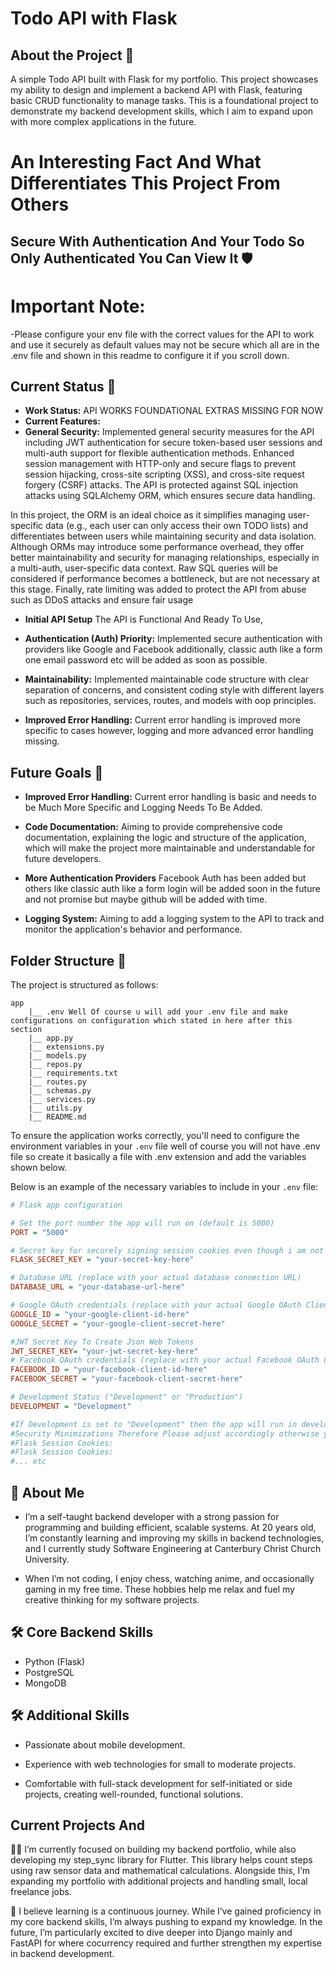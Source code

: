 # Todo API with Flask

## About the Project 📂
A simple Todo API built with Flask for my portfolio. This project showcases my ability to design and implement a backend API with Flask, 
featuring basic CRUD functionality to manage tasks. This is a foundational project to demonstrate my backend development skills, which I aim to expand upon with more complex applications in the future.

# An Interesting Fact And What Differentiates This Project From Others

## Secure With Authentication And Your Todo So Only Authenticated You Can View It 🛡️


# Important Note: 
-Please configure your env file with the correct values for the API to work and use it securely as default values may not be secure which all are in the .env file and shown in this readme to configure it if you scroll down.

## Current Status 🔄
- **Work Status:** API WORKS FOUNDATIONAL EXTRAS MISSING FOR NOW
- **Current Features:**
- **General Security:** Implemented general security measures for the API including JWT authentication for secure token-based user sessions and multi-auth support for flexible authentication methods. Enhanced session management with HTTP-only and secure flags to prevent session hijacking, cross-site scripting (XSS), and cross-site request forgery (CSRF) attacks. The API is protected against SQL injection attacks using SQLAlchemy ORM, which ensures secure data handling.

In this project, the ORM is an ideal choice as it simplifies managing user-specific data (e.g., each user can only access their own TODO lists) and differentiates between users while maintaining security and data isolation. Although ORMs may introduce some performance overhead, they offer better maintainability and security for managing relationships, especially in a multi-auth, user-specific data context. Raw SQL queries will be considered if performance becomes a bottleneck, but are not necessary at this stage. Finally, rate limiting was added to protect the API from abuse such as DDoS attacks and ensure fair usage



  - **Initial API Setup** The API is Functional And Ready To Use, 

  - **Authentication (Auth) Priority:** Implemented secure authentication with providers like Google and Facebook additionally, classic auth like a form one email password etc will be added as soon as possible.

  - **Maintainability:** Implemented maintainable code structure with clear separation of concerns, and consistent coding style with different layers such as repositories, services, routes, and models with oop principles.

 - **Improved Error Handling:** Current error handling is improved more specific to cases however, logging and more advanced error handling missing.


## Future Goals 🔮
- **Improved Error Handling:** Current error handling is basic and needs to be Much More Specific and Logging Needs To Be Added. 

- **Code Documentation:** Aiming to provide comprehensive code documentation, explaining the logic and structure of the application, which will make the project more maintainable and understandable for future developers.

- **More Authentication Providers** Facebook Auth has been added but others like classic auth like a form login will be added soon in the future and not promise but maybe github will be added with time.

- **Logging System:** Aiming to add a logging system to the API to track and monitor the application's behavior and performance.

## Folder Structure 📁

The project is structured as follows:

```
app
    |__ .env Well Of course u will add your .env file and make configurations on configuration which stated in here after this section
    |__ app.py
    |__ extensions.py
    |__ models.py
    |__ repos.py
    |__ requirements.txt
    |__ routes.py
    |__ schemas.py
    |__ services.py
    |__ utils.py
    |__ README.md
```    

To ensure the application works correctly, you'll need to configure the environment variables in your `.env` file well of course you will not have .env file so create it basically a file with .env extension and add the variables shown below. 

Below is an example of the necessary variables to include in your `.env` file:

```ini
# Flask app configuration

# Set the port number the app will run on (default is 5000)
PORT = "5000"

# Secret key for securely signing session cookies even though i am not using and using JWT required by some dependencies (replace with your own secret key)
FLASK_SECRET_KEY = "your-secret-key-here"

# Database URL (replace with your actual database connection URL)
DATABASE_URL = "your-database-url-here"

# Google OAuth credentials (replace with your actual Google OAuth Client ID and Secret)
GOOGLE_ID = "your-google-client-id-here"
GOOGLE_SECRET = "your-google-client-secret-here"

#JWT Secret Key To Create Json Web Tokens 
JWT_SECRET_KEY= "your-jwt-secret-key-here"
# Facebook OAuth credentials (replace with your actual Facebook OAuth Client ID and Secret)
FACEBOOK_ID = "your-facebook-client-id-here"
FACEBOOK_SECRET = "your-facebook-client-secret-here"

# Development Status ("Development" or "Production")
DEVELOPMENT = "Development"

#If Development is set to "Development" then the app will run in development mode
#Security Minimizations Therefore Please adjust accordingly otherwise you are very vulnerable:
#Flask Session Cookies:
#Flask Session Cookies:
#... etc
```

## 🚀 About Me
 * I’m a self-taught backend developer with a strong passion for programming and building efficient, scalable systems. At 20 years old, I’m constantly learning and improving my skills in backend technologies, and I currently study Software Engineering  at Canterbury Christ Church University.

* When I’m not coding, I enjoy chess, watching anime, and occasionally gaming in my free time. These hobbies help me relax and fuel my creative thinking for my software projects.



## 🛠 Core Backend Skills
* Python (Flask)
* PostgreSQL
* MongoDB
## 🛠 Additional Skills

* Passionate about mobile development.

* Experience with web technologies for small to moderate projects.

* Comfortable with full-stack development for self-initiated or side projects, creating well-rounded, functional solutions.


## Current Projects And 
👩‍💻 I’m currently focused on building my backend portfolio, while also developing my step_sync library for Flutter. This library helps count steps using raw sensor data and mathematical calculations. Alongside this, I’m expanding my portfolio with additional projects and handling small, local freelance jobs.

🧠 I believe learning is a continuous journey. While I’ve gained proficiency in my core backend skills, I’m always pushing to expand my knowledge. In the future, I’m particularly excited to dive deeper into Django mainly and FastAPI for where cocurrency required and further strengthen my expertise in backend development.  